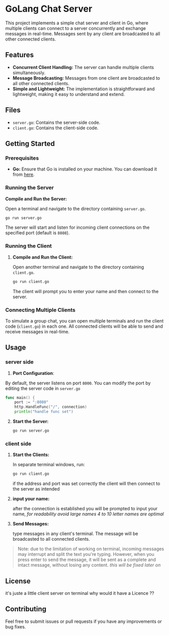 # GoLang Chat Server

This project implements a simple chat server and client in Go, where multiple clients can connect to a server concurrently and exchange messages in real-time. Messages sent by any client are broadcasted to all other connected clients.

## Features

- **Concurrent Client Handling:** The server can handle multiple clients simultaneously.
- **Message Broadcasting:** Messages from one client are broadcasted to all other connected clients.
- **Simple and Lightweight:** The implementation is straightforward and lightweight, making it easy to understand and extend.

## Files

- `server.go`: Contains the server-side code.
- `client.go`: Contains the client-side code.

## Getting Started

### Prerequisites

- **Go:** Ensure that Go is installed on your machine. You can download it from [here](https://golang.org/dl/).

### Running the Server

 **Compile and Run the Server:**

   Open a terminal and navigate to the directory containing `server.go`.

   ```bash
   go run server.go
   ```

   The server will start and listen for incoming client connections on the specified port (default is `8080`).

### Running the Client

1. **Compile and Run the Client:**

   Open another terminal and navigate to the directory containing `client.go`.

   ```bash
   go run client.go
   ```

   The client will prompt you to enter your name and then connect to the server.

### Connecting Multiple Clients

To simulate a group chat, you can open multiple terminals and run the client code (`client.go`) in each one. All connected clients will be able to send and receive messages in real-time.

## Usage
### server side
1. **Port Configuration**:

By default, the server listens on port `8000`. You can modify the port by editing the server code in `server.go` 
```go
func main() {
	port := ":8080"
	http.HandleFunc("/", connection)
	println("handle func set")
```

2. **Start the Server:**

   ```bash
   go run server.go
   ```

### client side

1. **Start the Clients:**

   In separate terminal windows, run:

   ```bash
   go run client.go
   ```

   if the address and port was set correctly the client will then connect to the server as intended
2. **input your name:**
    
   after the connection is established you will be prompted to input your name,
   *for readability avoid large names 4 to 10 letter names are optimal* 

4. **Send Messages:**

   type messages in any client's terminal. The message will be broadcasted to all connected clients.

> Note: due to the limitation of working on terminal, incoming messages may interrupt and split the text you're typing. However, when you press enter to send the message, it will be sent as a complete and intact message, without losing any content. *this will be fixed later on*

## License

it's juste a little client server on terminal why would it have a Licence ??

## Contributing

Feel free to submit issues or pull requests if you have any improvements or bug fixes.
